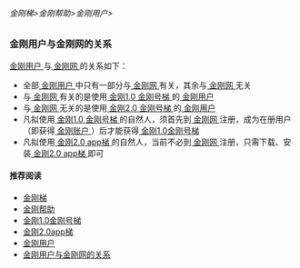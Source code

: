 ###### 金刚梯>金刚帮助>金刚用户>
### 金刚用户与金刚网的关系

[ 金刚用户 ](https://a2zitpro.github.io/web/kkuser)与[ 金刚网 ](https://a2zitpro.github.io/web/kksitecn)的关系如下：
- 全部[ 金刚用户 ](https://a2zitpro.github.io/web/kkuser)中只有一部分与[ 金刚网 ](https://a2zitpro.github.io/web/kksitecn)有关，其余与[ 金刚网 ](https://a2zitpro.github.io/web/kksitecn)无关
- 与[ 金刚网 ](https://a2zitpro.github.io/web/kksitecn)有关的是使用[ 金刚1.0 金刚号梯 ](https://a2zitpro.github.io/web/kkproducts1.0)的[ 金刚用户 ](https://a2zitpro.github.io/web/kkuser)
- 与[ 金刚网 ](https://a2zitpro.github.io/web/kksitecn)无关的是使用[ 金刚2.0 金刚号梯 ](https://a2zitpro.github.io/web/kkproducts2.0)的[ 金刚用户 ](https://a2zitpro.github.io/web/kkuser)
- 凡拟使用[ 金刚1.0 金刚号梯 ](https://a2zitpro.github.io/web/kkproducts1.0)的自然人，须首先到[ 金刚网 ](https://a2zitpro.github.io/web/kksitecn)注册，成为在册用户（即获得[ 金刚账户 ](https://a2zitpro.github.io/web/kkaccount)）后才能获得[ 金刚1.0金刚号梯 ](https://a2zitpro.github.io/web/kkproducts1.0)
- 凡拟使用[ 金刚2.0 app梯 ](https://a2zitpro.github.io/web/kkproducts2.0)的自然人，当前不必到[ 金刚网 ](https://a2zitpro.github.io/web/kksitecn)注册，只需下载、安装[ 金刚2.0 app梯 ](https://a2zitpro.github.io/web/kkproducts2.0)即可

#### 推荐阅读

- [金刚梯](https://a2zitpro.github.io/web/dlb)
- [金刚帮助](https://a2zitpro.github.io/web/list_helpkkvpn)
- [金刚1.0金刚号梯](https://a2zitpro.github.io/web/list_helpkkvpn1.0)
- [金刚2.0app梯](https://a2zitpro.github.io/web/list_helpkkvpn2.0)
- [金刚用户](https://a2zitpro.github.io/web/list_kkuser)
- [金刚用户与金刚网的关系](https://a2zitpro.github.io/web/mappingrelationshipbetweenkkuser&kksitecn)
